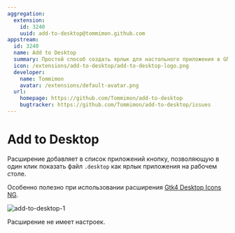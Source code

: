 ```yaml
---
aggregation:
  extension:
    id: 3240
    uuid: add-to-desktop@tommimon.github.com
appstream:
  id: 3240
  name: Add to Desktop
  summary: Простой способ создать ярлык для настольного приложения в GNOME
  icon: /extensions/add-to-desktop/add-to-desktop-logo.png
  developer:
    name: Tommimon
    avatar: /extensions/default-avatar.png
  url:
    homepage: https://github.com/Tommimon/add-to-desktop
    bugtracker: https://github.com/Tommimon/add-to-desktop/issues
---
```


# Add to Desktop

Расширение добавляет в список приложений кнопку, позволяющую в один клик показать файл `.desktop` как ярлык приложения на рабочем столе.

Особенно полезно при использовании расширения [Gtk4 Desktop Icons NG](/gtk4-desktop-icons).

![add-to-desktop-1](/extensions/add-to-desktop/add-to-desktop-1.png)

Расширение не имеет настроек.

<!--@include: ./parts/show-install-steps.md-->
